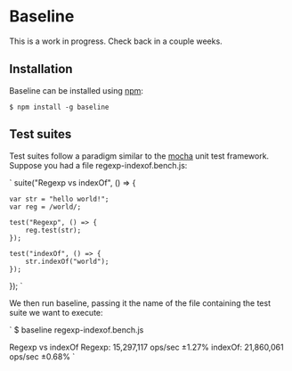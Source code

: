 # Baseline

This is a work in progress. Check back in a couple weeks.


## Installation

Baseline can be installed using [npm](https://www.npmjs.com/):

`
$ npm install -g baseline
`

## Test suites

Test suites follow a paradigm similar to the [mocha](http://mochajs.org/) unit test framework. Suppose you had a file
regexp-indexof.bench.js:

`
suite("Regexp vs indexOf", () => {

    var str = "hello world!";
    var reg = /world/;

    test("Regexp", () => {
        reg.test(str);
    });

    test("indexOf", () => {
        str.indexOf("world");
    });
});
`

We then run baseline, passing it the name of the file containing the test suite we want to execute:

`
$ baseline regexp-indexof.bench.js

Regexp vs indexOf
  Regexp: 15,297,117 ops/sec ±1.27%
  indexOf: 21,860,061 ops/sec ±0.68%
`




